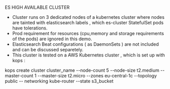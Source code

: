  ES HIGH AVAILABLE CLUSTER
 
 - Cluster runs on 3 dedicated nodes of a kubernetes cluster where nodes are tainted with elasticsearch labels , which es-cluster StatefulSet pods have tolerations.
 - Prod requirement for resources (cpu,memory and storage requirements of the pods)  are ignored in this demo.
 - Elasticsearch Beat  configurations ( as DaemonSets ) are not included and can be discussed separetely.
 - This cluster is tested on a AWS Kubernetes cluster , which is set up with kops :
 
kops create cluster cluster_name --node-count 5 --node-size t2.medium --master-count 1 --master-size t2.micro --zones eu-central-1c --topology public --    networking kube-router  --state s3_bucket
